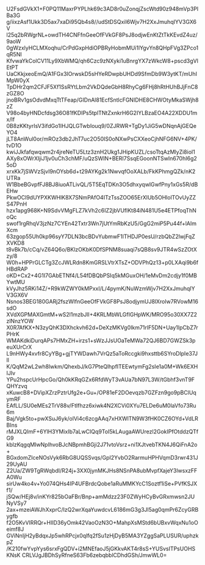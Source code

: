 U2FsdGVkX1+F0PQ11MaxrPYPLhk69c3AD8r0uZonqjZscWtd90z948mVp3PlBa3G
g/iixzAsf1Ukk3D5ax7xaDi95Qb4s8//udStDSQxiI6Wjv7H2XxJmuhqIYV3GX6V
l25q2bRWgrNL+owdTH4CNFfnGeeOfFVkGF8PsJ8odjwEnKtZtTkKEvdZ4uz/9aoW
0gWzxlyHCLMXoqhu/CrPdGxpHdiOPBRyHobmMUi1lYgvYn8QHpFVg3ZPco1qR5NI
KfvwaYkColCV11Ly9XbWMQ/qh6Czc9zNXyki1uBnrgYX7zWkcW8+pscd3gVlEtPT
UaCKkjxeoEmQ/A1FGx3IOrwskD5sHYeRDwpbUHDd9SfmDb9W3ytKT/mUhIMpW0yX
TpDHr2qm2CFJF5Xf1SsRYtLbm2VkDQdeGbH8RhyCg6FHj8hRtHUhBJjFnC8zGZ8O
jnoBRv1gsOdvdMxqTtTFeap/GIDnAl81EcfSntlcFGNIDHE8CHWOtyMkaSWjh8zZ
V98o4byHNDcfdsg36O81fKDIPs5tplTNtZxnkrH6G2IYLBzaEO4A22XDDU1mx/If
0B8zKKtyrIsV3ifdGo1IHJQLGTwbIouq9/0ZJRWR+TgDy1JiG5wDNqnAjGEQeYO4
jLT8AnWul0or/mROz3db2JhT7uc2O50IS0oNXwPsCXXeoCjhNFG6NV+4PK/tvD1O
kwiJJkfafqwqwm2r4jreNeTU5Ltz3znH2Ukg1JHipKUZL/csoTtqAzMlyZi8iol1
AXy8xOWrXIjiJ1jv0uCh3chMF/uQzSWIN+BERI7SsqEGoonNTSwIn670hI6g25oD
xrxKk7jSWVzSjvI9nOYsb6d+t29AYKg2k1NwvqfOoXALb/FkKPhmgQZk/nK2UTRa
W1BbeBGvpfFJ8BJ8iuoATLivQL/5T5EqTDKn3O5dhxyqwIGwfPny1xGs5R/dBEHw
PkwOCl9dUYPXKWHlK8X7SNmPAfO4ITzTssZOO65ErXlUb5OHlolTOvUyZZS47PnH
hzx1apg968K+N9SdvVMgFLZ7kVh2c6IZ2jbVUflKt84iN481U5e4ETPfoqThNoQc
swof1rgRhqV3jzNz7CYEn42Txtr3Wn7jUtYmRbKzU5/GgG2miP5Pu44f+lAImXcm
63zgop55Uh0kp96syY7DLN3bcBDvYubmwF1lTHDJP0esU/rzbQbZ2lwjFqZXVKD8
t8vBk7b/cCq/vZ64Q6o/BKlzOKbK0DfSPNM8suaqi7sQB8sv9JTR4wSzZOtXzy/8
W0h+HPPrGLCTg3ZcJWLRdn8KmGRSLVtrXTsZ+ODVPhQz13+p0LXAqi9b6fHBdRAP
oKD+Cx2+4G1I7GAbETNf4/L54fDBQbPSIq5kMGuxOH/1eMvDm2cdjy1f0MBYwtMU
kVyJhz5RKi14Z/+R9kWZWY0kMPxxI/L/4pymK/NuWzmWjv7H2XxJmuhqIYV3GX6V
Nsnos3BEG180GARj2fszWlfnGeeOfFVkGF8PsJ8odjymUJ8lXrolw7RVowM16sdO
XVdXGPMAXGmtM+wS2l1mzbJlI+4KRLMbWLGfIGHpWK/MRO95o30XX7Z2zlNnzYOW
X0R7AfKX+N3zyQhK3DXhckvh62d+DeXzMKVg0Ikm71rlF5DN+Uay1IpCbZ7rPHrK
WMAKdkiDurqAPs7HMxZH+irzs1+sWzJJsUOaTeMWa72QJ6BD7GWZSk3peuXUrCrX
L9nHWy4xvfr8CyYBg+gjTYWDawh7VrQz5aToRccgki9hxsttb6SYroDlpIe37Jll
K/QqM2wL2wh8lwkm/QhexbJ/kG7PteQlhpfITEEwtymFg2sIe1a0M+Wk6EXHIJIv
YPu2hspcUrHpcGo/Qh0kKRqGZx6RfdWyT3vAUa7bN97L3W/tGbhf3vnT9FQHYzvq
xKuwcB8+DVipXZrzPztrUfg2e+Gu+/OP81eF2DOevqzb7GZFzn9go9pBClUqymRF
EAfLL/SU0eMEs2TrV88v/FtIfhzz6xiwk4N2XCVi0XYu7ELDe6uM0laVfo73Ru6m
Baj/Vgk5to+pwXSuJ6yk/olVi4c6zcgAAq7xHXWlTN9W3fHK0CZ6OYd+VdLRBIns
rMJXLQImF+6YlH3YMixIb7aLwCIQq9ToI5kLAugaAWUrezl2GokIPfOtddzQTfG9
kblzKqgqMIwNpIhvoBJcNBpmhBGji2J71vtoVsrz+ni1XJtvebTKN4J6QiFnA2o+
BGxdomZIceNOsVyk6RbG8UQSSvqs/GpI2YvbO2RarmuHPHVqmD3rwr431J29UyAU
Z2Ua/ZW9TgRWqbdI/R24j+3XX0jynMKJHs8NSnPA8ubMvpfXajeY3lwsxzFFA0Wu
sirUw4ko4v+Yo074QHs4IP4UFBrdcQobe1aRuMMKYcC1Soztf1iSe+PVfKSJXf1/
jSQw/HEj8v/inKYr825bOaFBr/Bnp+amMdzz23F0ZWyHCyBvGRxmwsn2JUNyVSy7
2ax+mzeiAWJhXxprC/IzQ2wrXqaYuwdcvL6186mG3g3Jl5ag0qmPr6ZcyGRBygfb
f2O5KvVIRRQr+HIlD36yOmk42VaoOzN3O+MahpXsMStd6bUBxvWqxNu1oOeimf8J
GViNnIjH2yBdqxJp5whRPcjx0qlfq2fSu1zHjDyB5MA3YZggSaPLUSUR/uphzkpZ
/K210fwYvpYys6srxFgQDV+i2MNEfaoJ5jGKkvAKT4r8sS+YUSvsITPsUOHSKNsK
CRLVJgJBDhSyRfneS63Fb6zebqbblCDhdGSh/JmwWL0=
